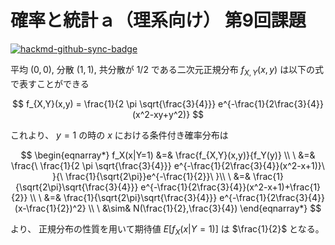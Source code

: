 # 確率と統計ａ（理系向け） 第9回課題

[![hackmd-github-sync-badge](https://hackmd.io/ea0hsS-xR0OlWfglNBYgSQ/badge)](https://hackmd.io/ea0hsS-xR0OlWfglNBYgSQ)


平均 $(0,0)$, 分散 $(1,1)$, 共分散が $1/2$ である二次元正規分布 $f_{X,Y}(x,y)$ は以下の式で表すことができる

$$
f_{X,Y}(x,y) = \frac{1}{2 \pi \sqrt{\frac{3}{4}}} e^{-\frac{1}{2\frac{3}{4}}(x^2-xy+y^2)}
$$

これより、 $y=1$ の時の $x$ における条件付き確率分布は

$$
\begin{eqnarray*}
f_X(x|Y=1) &=& \frac{f_{X,Y}(x,y)}{f_Y(y)} \\
\
&=& \frac{\
\frac{1}{2 \pi \sqrt{\frac{3}{4}}} e^{-\frac{1}{2\frac{3}{4}}(x^2-x+1)}\
}{\
\frac{1}{\sqrt{2\pi}}e^{-\frac{1}{2}}\
}\\
\
&=& \frac{1}{\sqrt{2\pi}\sqrt{\frac{3}{4}}} e^{-\frac{1}{2\frac{3}{4}}(x^2-x+1)+\frac{1}{2}} \\
\
&=& \frac{1}{\sqrt{2\pi}\sqrt{\frac{3}{4}}} e^{-\frac{1}{2\frac{3}{4}}(x-\frac{1}{2})^2} \\
\
&\sim& N(\frac{1}{2},\frac{3}{4})
\end{eqnarray*}
$$

より、 正規分布の性質を用いて期待値 $E[f_X(x|Y=1)]$ は $\frac{1}{2}$ となる。